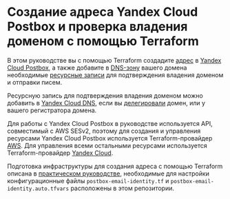 # Создание адреса Yandex Cloud Postbox и проверка владения доменом с помощью Terraform

В этом руководстве вы с помощью Terraform создадите [адрес](https://yandex.cloud/ru/docs/postbox/concepts/glossary#adress) в [Yandex Cloud Postbox](https://yandex.cloud/ru/docs/postbox/), а также добавите в [DNS-зону](https://yandex.cloud/ru/docs/dns/concepts/dns-zone) вашего домена необходимые [ресурсные записи](https://yandex.cloud/ru/docs/dns/concepts/resource-record) для подтверждения владения доменом и отправки писем.

Ресурсную запись для подтверждения владения доменом можно добавить в [Yandex Cloud DNS](https://yandex.cloud/ru/docs/dns/), если вы [делегировали](https://yandex.cloud/ru/docs/postbox/tutorials/domain-identity-creating#delegate) домен, или у вашего регистратора домена.

Для работы с Yandex Cloud Postbox в руководстве используется API, совместимый с AWS SESv2, поэтому для создания и управления ресурсами Yandex Cloud Postbox используется Terraform-провайдер [AWS](https://github.com/hashicorp/terraform-provider-aws). Для управления всеми остальными ресурсами используется Terraform-провайдер [Yandex Cloud](https://github.com/yandex-cloud/terraform-provider-yandex).

Подготовка инфраструктуры для создания адреса с помощью Terraform описана в [практическом руководстве](https://yandex.cloud/ru/docs/postbox/tutorials/domain-identity-creating), необходимые для настройки конфигурационные файлы `postbox-email-identity.tf` и `postbox-email-identity.auto.tfvars` расположены в этом репозитории.
